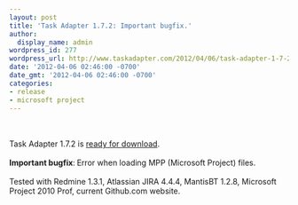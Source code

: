 ```yaml
---
layout: post
title: 'Task Adapter 1.7.2: Important bugfix.'
author:
  display_name: admin
wordpress_id: 277
wordpress_url: http://www.taskadapter.com/2012/04/06/task-adapter-1-7-2-important-bugfix/
date: '2012-04-06 02:46:00 -0700'
date_gmt: '2012-04-06 02:46:00 -0700'
categories:
- release
- microsoft project
---
```

<div dir="ltr" style="text-align: left;" trbidi="on"><br/><br/>Task Adapter 1.7.2 is&nbsp;<a href="http://taskadapter.com/download">ready for download</a>.<br/><br/><b>Important bugfix</b>:<b>&nbsp;</b>Error when loading MPP (Microsoft Project) files.<br/><br/>Tested with Redmine 1.3.1, Atlassian JIRA 4.4.4, MantisBT 1.2.8, Microsoft Project 2010 Prof, current Github.com website.<br/>
<div><br/></div></div></p>
